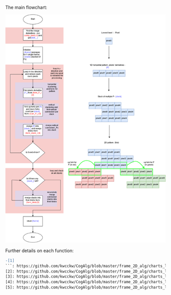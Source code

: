 The main flowchart:


![frame_blob](https://github.com/kwcckw/CogAlg/blob/master/frame_2D_alg/charts_high_level%20(precise)/frame_blob.png)

Further details on each function:
```diff
-[1]
```: https://github.com/kwcckw/CogAlg/blob/master/frame_2D_alg/charts_low_level%20(detailed)/frame_blob_comp_pixel.png <br />
[2]: https://github.com/kwcckw/CogAlg/blob/master/frame_2D_alg/charts_low_level%20(detailed)/frame_blob_form_P_.png <br /> 
[3]: https://github.com/kwcckw/CogAlg/blob/master/frame_2D_alg/charts_low_level%20(detailed)/frame_blob_scan_P_.png <br /> 
[4]: https://github.com/kwcckw/CogAlg/blob/master/frame_2D_alg/charts_low_level%20(detailed)/frame_blob_form_stack_.png <br /> 
[5]: https://github.com/kwcckw/CogAlg/blob/master/frame_2D_alg/charts_low_level%20(detailed)/frame_blob_form_blob_.png <br /> 
